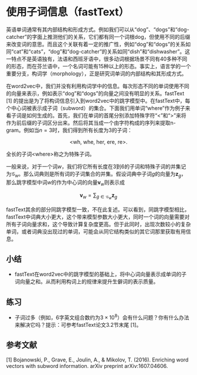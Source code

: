# 使用子词信息（fastText）

英语单词通常有其内部结构和形成方式。例如我们可以从“dog”、“dogs”和“dog-catcher”的字面上推测他们的关系，它们都有同一个词根dog，但使用不同的后缀来改变词的意思。而且这个关联有着一定的推广性，例如“dog”和“dogs”的关系如同“cat”和“cats”，“dog”和“dog-catcher”的关系如同“dish”和“dishwasher”。这一特点不是英语独有，法语和西班牙语中，很多动词根据场景不同有40多种不同的形态，而在芬兰语中，一个名词可能有15种以上的形态。事实上，语言学的一个重要分支，构词学（morphology），正是研究词单词的内部结构和其形成方式。

在word2vec中，我们并没有利用构词学中的信息。每次形态不同的单词使用不同的向量来表示，例如表示“dog”和“dogs”的向量之间没有明显的关系。fastText [1] 的提出是为了将构词信息引入到word2vec中的跳字模型中。在fastText中，每个中心词被表示成子词（subword）的集合。下面我们用单词“where”作为例子来看子词是如何生成的。首先，我们在单词的首尾分别添加特殊字符“&lt;”和“&gt;”来将作为前后缀的子词区分出来。然后将其当成一个由字符构成的序列来提取n-gram。例如当$n=3$时，我们得到所有长度为3的子词：

$$\textrm{<wh}, \ \textrm{whe}, \ \textrm{her}, \ \textrm{ere}, \ \textrm{re>}.$$

全长的子词$\textrm{<where>}$称之为特殊子词。

一般来说，对于一个词$w$，我们将它所有长度在3到6的子词和特殊子词的并集记为$\mathcal{G}_w$。那么词典则是所有词的子词集合的并集。假设词典中子词$g$的向量为$\boldsymbol{z}_g$，那么跳字模型中词$w$的作为中心词的向量$\boldsymbol{v}_w$则表示成

$$\boldsymbol{v}_w = \sum_{g\in\mathcal{G}_w} \boldsymbol{z}_g$$

fastText其余的部分同跳字模型一致，不在此复述。可以看到，同跳字模型相比，fastText中词典大小更大，这个带来模型参数大小更大，同时一个词的向量需要对所有子词向量求和，这个导致计算复杂度更高。但于此同时，出现次数较小的复杂单词，或者词典没出现过的单词，可能会从同它结构类似的其它词那里获取有用信息。

## 小结

- fastText在word2vec中的跳字模型的基础上，将中心词向量表示成单词的子词向量之和。从而利用构词上的规律来提升生僻词的表示质量。

## 练习

- 子词过多（例如，6字英文组合数约为$3\times 10^8$）会有什么问题？你有什么办法来解决它吗？提示：可参考fastText论文3.2节末尾 [1]。

## 参考文献

[1] Bojanowski, P., Grave, E., Joulin, A., & Mikolov, T. (2016). Enriching word vectors with subword information. arXiv preprint arXiv:1607.04606.
